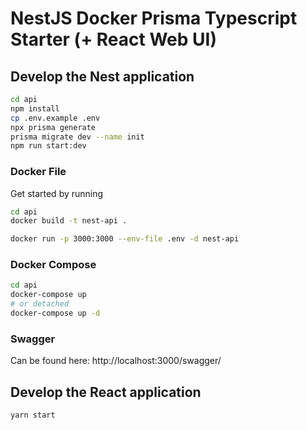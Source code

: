 
# NestJS Docker Prisma Typescript Starter (+ React Web UI)

## Develop the Nest application

```bash
cd api
npm install
cp .env.example .env
npx prisma generate
prisma migrate dev --name init
npm run start:dev
```

### Docker File

Get started by running

```bash
cd api
docker build -t nest-api .

docker run -p 3000:3000 --env-file .env -d nest-api
```

### Docker Compose

```bash
cd api
docker-compose up
# or detached
docker-compose up -d
```

### Swagger 
Can be found here: http://localhost:3000/swagger/


## Develop the React application
```bash
yarn start
```

